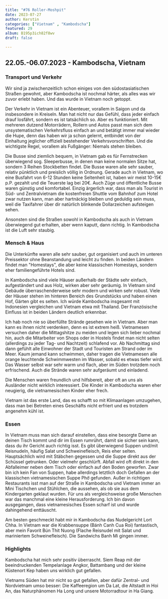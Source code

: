 ```yaml
---
title: "#76 Roller-Moshpit"
date: 2023-07-27
author: Kerstin
categories: ["Vietnam" , "Kambodscha"]
featured: 29
album: B195p3ich82f8wv
draft: false

---
```


## 22.05.-06.07.2023 - Kambodscha, Vietnam

### Transport und Verkehr

Wir sind ja zwischenzeitlich schon einiges von den südostasiatischen Straßen gewohnt, aber Kambodscha ist nochmal härter, als alles was wir zuvor erlebt haben. Und das wurde in Vietnam noch getoppt.

Der Verkehr in Vietnam ist ein Abenteuer, vorallem in Saigon und da insbesondere in Kreiseln. Man hat nicht nur das Gefühl, dass jeder einfach drauf losfährt, sondern es ist tatsächlich so. Aber es funktioniert. Mit mehreren dutzend Motorrädern, Rollern und Autos passt man sich dem unsystematischen Verkehrsfluss einfach an und betätigt immer mal wieder die Hupe, denn das haben wir ja schon gelernt, entbindet von der Einhaltung jeglicher offiziell bestehender Verkehrsvorschriften. Und die wichtigste Regel, vorallem als Fußgänger: Niemals stehen bleiben. 

Die Busse sind ziemlich bequem, in Vietnam gab es für Fernstrecken überwiegend sog. Sleeperbusse, in denen man keine normalen Sitze hat, sondern 3 Reihen Stockbetten findet. Die Busse waren alle sehr sauber, relativ pünktlich und preislich völlig in Ordnung. Gerade auch in Vietnam, wo eine Busfahrt von 6-12 Stunden keine Seltenheit ist, haben wir meist 10-15€ p.P. gezahlt und die Teuerste lag bei 20€. Auch Züge und öffentliche Busse waren günstig und komfortabel. Einzig ärgerlich war, dass man als Tourist in Süd- und Zentralvietnam die kostenfreien Shuttle vom Bahnhof zum Hotel zwar nutzen kann, man aber hartnäckig bleiben und geduldig sein muss, weil die Taxifahrer über dir natürlich blinkende Dollarzeichen aufsteigen sehen.

Ansonsten sind die Straßen sowohl in Kambodscha als auch in Vietnam überwiegend gut erhalten, aber wenn kaputt, dann richtig. In Kambodscha ist die Luft sehr staubig.


### Mensch & Haus

Die Unterkünfte waren alle sehr sauber, gut organisiert und auch im unteren Preissektor ohne Beanstandung und leicht zu finden. In beiden Ländern findet man "Homestays", die aber keine klassischen Homestays, sondern eher familiengeführte Hotels sind.

In Kambodscha sind viele Häuser außerhalb der Städte sehr einfach, aufgeständert und aus Holz, wirken aber sehr geräumig. In Vietnam sind Gebäude überraschenderweise sehr modern und wirken sehr robust. Viele der Häuser stehen im hinteren Bereich des Grundstücks und haben einen Hof, Gärten gibt es selten. Ich würde Kambodscha insgesamt mit Indonesien vergleichen und Vietnam etwa mit Thailand. Der Französische Einfluss ist in beiden Ländern deutlich erkennbar.

Ich hab noch nie so überfüllte Strände gesehen wie in Vietnam. Aber man kann es ihnen nicht verdenken, denn es ist extrem heiß. Vietnamesen versuchen daher die Mittagshitze zu meiden und legen sich lieber nochmal hin, auch die Mitarbeiter von Shops oder in Hostels findet man nicht selten (allerdings zu jeder Tag- und Nachtzeit) schlafend vor. Ab Nachmittag sind dann gefühlt alle Einwohner der Stadt und Touristen am Strand oder im Meer. Kaum jemand kann schwimmen, daher tragen die Vietnamesen alle orange leuchtende Schwimmwesten im Wasser, sobald es etwas tiefer wird. Das Wasser selbst war sehr warm und flach, aber im Süden trotzdem noch erfrischend. Auch die Strände waren sehr aufgeräumt und einladend.

Die Menschen waren freundlich und hilfsbereit, aber oft an uns als Ausländer nicht wirklich interessiert. Die Kinder in Kambodscha waren eher neugierig, die vietnamesischen Kinder eher frech.

Vietnam ist das erste Land, das es schafft so mit Klimaanlagen umzugehen, dass man bei Betreten eines Geschäfts nicht erfriert und es trotzdem angenehm kühl ist.


### Essen

In Vietnam muss man sich darauf einstellen, dass eine besorgte Dame an deinen Tisch kommt und dir im Essen rumrührt, damit sie sicher sein kann, dass du ihr Gericht auch richtig isst. Es gibt überwiegend Suppen und/mit Reisnudeln, häufig Salat und Schweinefleisch, Reis eher selten. Hauptsächlich wird mit Stäbchen gegessen und die Suppe direkt aus der Schüssel getrunken. Oder vielmehr geschlürft. Abfall wird oft direkt in den Abfalleimer neben dem Tisch oder einfach auf den Boden geworfen. Zwar bin ich kein Fan von Suppen, habe allerdings letztlich doch Gefallen an der klassischen vietnamesischen Suppe Phở gefunden. Außer in richtigen Restaurants isst man auf der Straße in Kambodscha und Vietnam immer an Mini Tischchen und Stühlchen, die aussehen, als ob sie aus dem Kindergarten geklaut wurden. Für uns als vergleichsweise große Menschen war das manchmal eine kleine Herausforderung. Ich bin davon ausgegangen, dass vietnamesisches Essen scharf ist und wurde dahingehend enttäuscht.

Am besten geschmeckt habt mir in Kambodscha das Nudelgericht Lort Chha. In Vietnam war die Krabbensuppe (Bánh Canh Cua Roi) fantastisch, aber mein Favorit Bún Thit Nuong (Flache Reisnudel mit Salat und mariniertem Schweinefleisch). Die Sandwichs Banh Mi gingen immer.


### Highlights

Kambodscha hat mich sehr positiv überrascht. Siem Reap mit der beeindruckenden Tempelanlage Angkor, Battambang und der kleine Küstenort Kep haben uns wirklich gut gefallen.

Vietnams Süden hat mir nicht so gut gefallen, aber dafür Zentral- und Nordvietnam umso besser: Die Kaffeeregion um Da Lat, die Altstadt in Hoi An, das Naturphänomen Ha Long und unsere Motorradtour in Ha Giang.


